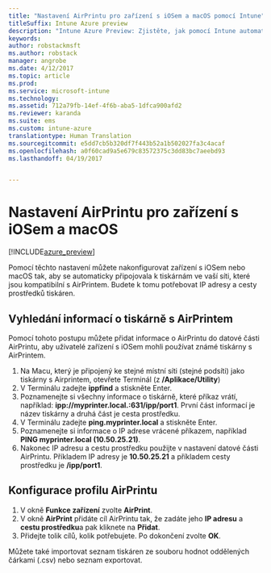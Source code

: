 ```yaml
---
title: "Nastavení AirPrintu pro zařízení s iOSem a macOS pomocí Intune"
titleSuffix: Intune Azure preview
description: "Intune Azure Preview: Zjistěte, jak pomocí Intune automaticky připojit zařízení s iOSem a macOS k tiskárnám kompatibilním s AirPrintem."
keywords: 
author: robstackmsft
ms.author: robstack
manager: angrobe
ms.date: 4/12/2017
ms.topic: article
ms.prod: 
ms.service: microsoft-intune
ms.technology: 
ms.assetid: 712a79fb-14ef-4f6b-aba5-1dfca900afd2
ms.reviewer: karanda
ms.suite: ems
ms.custom: intune-azure
translationtype: Human Translation
ms.sourcegitcommit: e5dd7cb5b320df7f443b52a1b502027fa3c4acaf
ms.openlocfilehash: a0f60cad9a5e679c83572375c3dd83bc7aeebd93
ms.lasthandoff: 04/19/2017


---
```


# <a name="airprint-settings-for-ios-and-macos-devices"></a>Nastavení AirPrintu pro zařízení s iOSem a macOS

[!INCLUDE[azure_preview](../includes/azure_preview.md)]

Pomocí těchto nastavení můžete nakonfigurovat zařízení s iOSem nebo macOS tak, aby se automaticky připojovala k tiskárnám ve vaší síti, které jsou kompatibilní s AirPrintem. Budete k tomu potřebovat IP adresy a cesty prostředků tiskáren.

## <a name="find-airprint-printer-information"></a>Vyhledání informací o tiskárně s AirPrintem

Pomocí tohoto postupu můžete přidat informace o AirPrintu do datové části AirPrintu, aby uživatelé zařízení s iOSem mohli používat známé tiskárny s AirPrintem.

1. Na Macu, který je připojený ke stejné místní síti (stejné podsíti) jako tiskárny s Airprintem, otevřete Terminál (z **/Aplikace/Utility**)
2. V Terminálu zadejte **ippfind** a stiskněte Enter.
3. Poznamenejte si všechny informace o tiskárně, které příkaz vrátí, například: **ipp://myprinter.local.:631/ipp/port1**. První část informací je název tiskárny a druhá část je cesta prostředku.
4. V Terminálu zadejte **ping.myprinter.local** a stiskněte Enter.
5. Poznamenejte si informace o IP adrese vrácené příkazem, například **PING myprinter.local (10.50.25.21)**.
6. Nakonec IP adresu a cestu prostředku použijte v nastavení datové části AirPrintu. Příkladem IP adresy je **10.50.25.21** a příkladem cesty prostředku je **/ipp/port1**.

## <a name="configure-an-airprint-profile"></a>Konfigurace profilu AirPrintu

1. V okně **Funkce zařízení** zvolte **AirPrint**.
2. V okně **AirPrint** přidáte cíl AirPrintu tak, že zadáte jeho **IP adresu** a **cestu prostředku**a pak kliknete na **Přidat**.
3. Přidejte tolik cílů, kolik potřebujete. Po dokončení zvolte **OK**.

Můžete také importovat seznam tiskáren ze souboru hodnot oddělených čárkami (.csv) nebo seznam exportovat.

